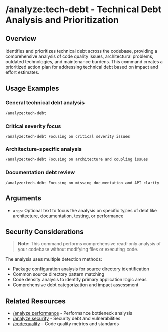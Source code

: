 # /analyze:tech-debt - Technical Debt Analysis and Prioritization

## Overview

Identifies and prioritizes technical debt across the codebase, providing a comprehensive analysis of code quality issues, architectural problems, outdated technologies, and maintenance burdens. This command creates a prioritized action plan for addressing technical debt based on impact and effort estimates.

## Usage Examples

### General technical debt analysis
```qwen
/analyze:tech-debt
```

### Critical severity focus
```qwen
/analyze:tech-debt Focusing on critical severity issues
```

### Architecture-specific analysis
```qwen
/analyze:tech-debt Focusing on architecture and coupling issues
```

### Documentation debt review
```qwen
/analyze:tech-debt Focusing on missing documentation and API clarity
```

## Arguments

- `args`: Optional text to focus the analysis on specific types of debt like architecture, documentation, testing, or performance

## Security Considerations

> **Note:** This command performs comprehensive read-only analysis of your codebase without modifying files or executing code.

The analysis uses multiple detection methods:
- Package configuration analysis for source directory identification
- Common source directory pattern matching
- Code density analysis to identify primary application logic areas
- Comprehensive debt categorization and impact assessment

## Related Resources

- [/analyze:performance](performance.md) - Performance bottleneck analysis
- [/analyze:security](security.md) - Security debt and vulnerabilities
- [/code:quality](../code/quality.md) - Code quality metrics and standards